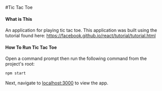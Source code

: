 #Tic Tac Toe

#### What is This

An application for playing tic tac toe.  This application was built using the tutorial found here: https://facebook.github.io/react/tutorial/tutorial.html

#### How To Run Tic Tac Toe

Open a command prompt then run the following command from the project's root:

```sh
npm start
```

Next, navigate to [localhost:3000](http://localhost:3000) to view the app.
